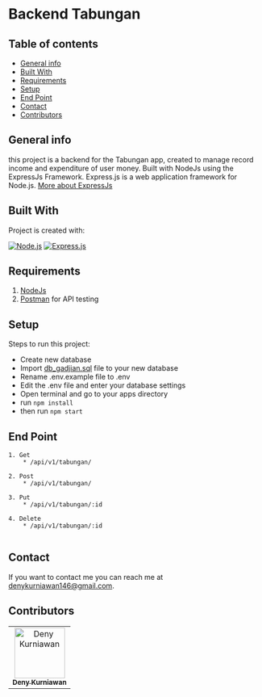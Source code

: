 # Backend Tabungan

## Table of contents
* [General info](#general-info)
* [Built With](#built-with)
* [Requirements](#requirements)
* [Setup](#setup)
* [End Point](#end-point)
* [Contact](#contact)
* [Contributors](#contributors)

## General info
this project is a backend for the Tabungan app, created to manage record income and expenditure of user money. Built with NodeJs using the ExpressJs Framework. Express.js is a web application framework for Node.js. [More about ExpressJs](https://en.wikipedia.org/wiki/Express.js)
	
## Built With
Project is created with:

[![Node.js](https://img.shields.io/badge/Node.js-v.10.16-green.svg?style=rounded-square)](https://nodejs.org/)
[![Express.js](https://img.shields.io/badge/Express.js-4.x-orange.svg?style=rounded-square)](https://expressjs.com/en/starter/installing.html)

## Requirements
1. <a href="https://nodejs.org/en/">NodeJs</a>
2. <a href="https://www.getpostman.com/">Postman</a> for API testing

## Setup
Steps to run this project:

 - Create new database
 - Import [db_gadjian.sql](https://github.com/kurniawandenyy/Backend-Tabungan/blob/master/db_gadjian.sql) file to your new database
 - Rename .env.example file to .env
 - Edit the .env file and enter your database settings
 - Open terminal and go to your apps directory
 - run ```npm install```
 - then run ```npm start```




## End Point

```
1. Get
	* /api/v1/tabungan/
	
2. Post
	* /api/v1/tabungan/

3. Put
	* /api/v1/tabungan/:id

4. Delete
	* /api/v1/tabungan/:id
	
```

## Contact

If you want to contact me you can reach me at <denykurniawan146@gmail.com>.

## Contributors

<center>
  <table>
    <tr>
      <td align="center">
        <a href="https://github.com/kurniawandenyy">
          <img width="100" src="https://avatars1.githubusercontent.com/u/48039021?s=460&v=4" alt="Deny Kurniawan"><br/>
          <sub><b>Deny Kurniawan</b></sub>
        </a>
      </td>
    </tr>
  </table>
</center>
